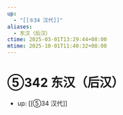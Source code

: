 ```yaml
---
up:
  - "[[⑤34 汉代]]"
aliases:
  - 东汉（后汉）
ctime: 2025-03-01T13:29:44+08:00
mtime: 2025-10-01T11:40:32+08:00
---
```


# ⑤342 东汉（后汉）

- up: [[⑤34 汉代]]

